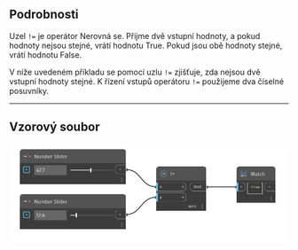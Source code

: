 ## Podrobnosti
Uzel `!=` je operátor Nerovná se. Přijme dvě vstupní hodnoty, a pokud hodnoty nejsou stejné, vrátí hodnotu True. Pokud jsou obě hodnoty stejné, vrátí hodnotu False.

V níže uvedeném příkladu se pomocí uzlu `!=` zjišťuje, zda nejsou dvě vstupní hodnoty stejné. K řízení vstupů operátoru `!=` použijeme dva číselné posuvníky.
___
## Vzorový soubor

![!=](./!=_img.jpg)

